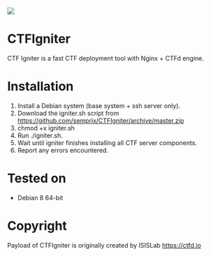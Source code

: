 ![](https://github.com/semprix/CTFIgniter/blob/master/payload/CTFd/static/img/logo.png)
====

# CTFIgniter
CTF Igniter is a fast CTF deployment tool with Nginx + CTFd engine.

# Installation
1. Install a Debian system (base system + ssh server only).
2. Download the igniter.sh script from https://github.com/semprix/CTFIgniter/archive/master.zip
3. chmod +x igniter.sh
3. Run ./igniter.sh.
4. Wait until igniter finishes installing all CTF server components.
5. Report any errors encountered.

# Tested on
 - Debian 8 64-bit

# Copyright

Payload of CTFIgniter is originally created by ISISLab https://ctfd.io
